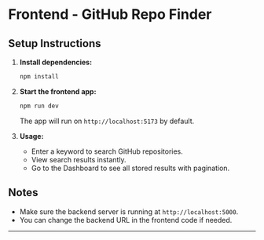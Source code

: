 
# Frontend - GitHub Repo Finder

## Setup Instructions

1. **Install dependencies:**
	```bash
	npm install
	```

2. **Start the frontend app:**
	```bash
	npm run dev
	```
	The app will run on `http://localhost:5173` by default.

3. **Usage:**
	- Enter a keyword to search GitHub repositories.
	- View search results instantly.
	- Go to the Dashboard to see all stored results with pagination.

## Notes
- Make sure the backend server is running at `http://localhost:5000`.
- You can change the backend URL in the frontend code if needed.

---
